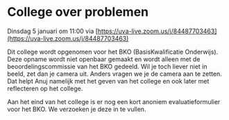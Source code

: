 # College over problemen

Dinsdag 5 januari om 11:00 via [https://uva-live.zoom.us/j/84487703463](https://uva-live.zoom.us/j/84487703463)

Dit college wordt opgenomen voor het BKO (BasisKwalificatie Onderwijs). Deze opname wordt niet openbaar gemaakt en wordt alleen met de beoordelingscommissie van het BKO gedeeld. Wil je toch liever niet in beeld, zet dan je camera uit. Anders vragen we je de camera aan te zetten. Dat helpt Anuj namelijk met het geven van het college en ook later met reflecteren op het college.

Aan het eind van het college is er nog een kort anoniem evaluatieformulier voor het BKO. We verzoeken je deze in te vullen.